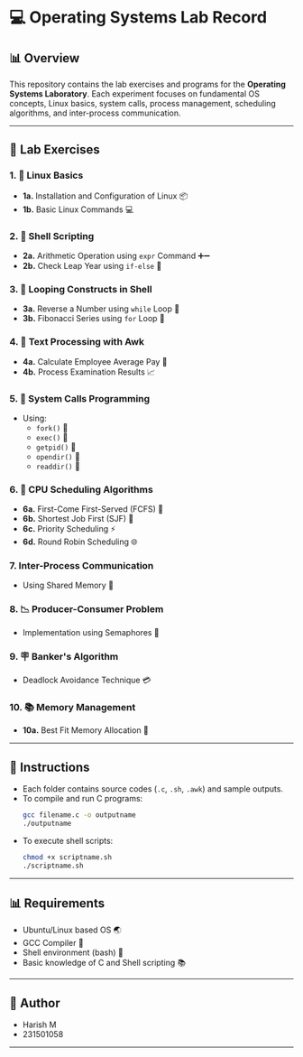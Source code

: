 # 💻 Operating Systems Lab Record

## 📊 Overview
This repository contains the lab exercises and programs for the **Operating Systems Laboratory**. Each experiment focuses on fundamental OS concepts, Linux basics, system calls, process management, scheduling algorithms, and inter-process communication.

---

## 🔢 Lab Exercises

### 1. 🌌 Linux Basics
- **1a.** Installation and Configuration of Linux 📦
- **1b.** Basic Linux Commands 💻

### 2. 🔬 Shell Scripting
- **2a.** Arithmetic Operation using `expr` Command ➕➖
- **2b.** Check Leap Year using `if-else` 📅

### 3. 🔄 Looping Constructs in Shell
- **3a.** Reverse a Number using `while` Loop 🔁
- **3b.** Fibonacci Series using `for` Loop 🔢

### 4. 📄 Text Processing with Awk
- **4a.** Calculate Employee Average Pay 💼
- **4b.** Process Examination Results 📈

### 5. 👤 System Calls Programming
- Using:
  - `fork()` 🔀
  - `exec()` 🚀
  - `getpid()` 👥
  - `opendir()` 📂
  - `readdir()` 📂

### 6. 🏁 CPU Scheduling Algorithms
- **6a.** First-Come First-Served (FCFS) 📢
- **6b.** Shortest Job First (SJF) 🔹
- **6c.** Priority Scheduling ⚡
- **6d.** Round Robin Scheduling 🌐

### 7.   Inter-Process Communication
- Using Shared Memory 🧰

### 8. 📉 Producer-Consumer Problem
- Implementation using Semaphores 🔐

### 9. 🪧 Banker's Algorithm
- Deadlock Avoidance Technique 💳

### 10. 📚 Memory Management
- **10a.** Best Fit Memory Allocation 🔄

---

## 🔧 Instructions
- Each folder contains source codes (`.c`, `.sh`, `.awk`) and sample outputs.
- To compile and run C programs:
  ```bash
  gcc filename.c -o outputname
  ./outputname
  ```
- To execute shell scripts:
  ```bash
  chmod +x scriptname.sh
  ./scriptname.sh
  ```

---

## 📊 Requirements
- Ubuntu/Linux based OS 🌏
- GCC Compiler 🔧
- Shell environment (bash) 📢
- Basic knowledge of C and Shell scripting 📚

---

## 👤 Author
- Harish M
- 231501058

---

